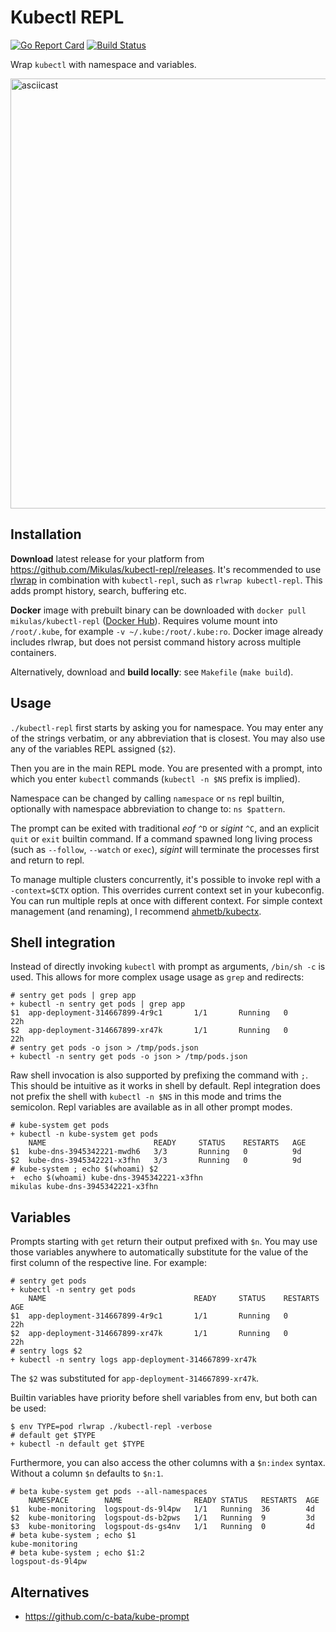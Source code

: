 Kubectl REPL
============

[![Go Report Card](https://goreportcard.com/badge/github.com/mikulas/kubectl-repl)](https://goreportcard.com/report/github.com/mikulas/kubectl-repl)
[![Build Status](https://travis-ci.org/Mikulas/kubectl-repl.svg?branch=master)](https://travis-ci.org/Mikulas/kubectl-repl)

Wrap `kubectl` with namespace and variables.

<a href="https://asciinema.org/a/142653?rows=35"><img alt="asciicast" src="https://s3.eu-central-1.amazonaws.com/uploads.mangoweb.org/kubectl-repl-0.2.png" width="688"></a>


Installation
------------

**Download** latest release for your platform from https://github.com/Mikulas/kubectl-repl/releases.
It's recommended to use [rlwrap](https://github.com/hanslub42/rlwrap) in combination with `kubectl-repl`,
such as `rlwrap kubectl-repl`. This adds prompt history, search, buffering etc.

**Docker** image with prebuilt binary can be downloaded with `docker pull mikulas/kubectl-repl` ([Docker Hub](https://hub.docker.com/r/mikulas/kubectl-repl/)).
Requires volume mount into `/root/.kube`, for example `-v ~/.kube:/root/.kube:ro`. Docker image already includes rlwrap, but does not persist command
history across multiple containers.

Alternatively, download and **build locally**: see `Makefile` (`make build`). 


Usage
-----

`./kubectl-repl` first starts by asking you for namespace. You may enter any of the strings verbatim,
or any abbreviation that is closest. You may also use any of the variables REPL assigned (`$2`).

Then you are in the main REPL mode. You are presented with a prompt, into which you enter `kubectl` commands
(`kubectl -n $NS` prefix is implied).

Namespace can be changed by calling `namespace` or `ns` repl builtin, optionally with namespace abbreviation
to change to: `ns $pattern`.

The prompt can be exited with traditional *eof* `^D` or *sigint* `^C`, and an explicit `quit` or `exit` builtin command.
If a command spawned long living process (such as `--follow`, `--watch` or `exec`), *sigint* will terminate the processes
first and return to repl.

To manage multiple clusters concurrently, it's possible to invoke repl with a `-context=$CTX` option. This overrides
current context set in your kubeconfig. You can run multiple repls at once with different context. For simple context
management (and renaming), I recommend [ahmetb/kubectx](https://github.com/ahmetb/kubectx).

Shell integration
-----------------

Instead of directly invoking `kubectl` with prompt as arguments, `/bin/sh -c` is used. This
allows for more complex usage usage as `grep` and redirects:

```console
# sentry get pods | grep app
+ kubectl -n sentry get pods | grep app
$1 	app-deployment-314667899-4r9c1       1/1       Running   0          22h
$2 	app-deployment-314667899-xr47k       1/1       Running   0          22h
# sentry get pods -o json > /tmp/pods.json
+ kubectl -n sentry get pods -o json > /tmp/pods.json
```


Raw shell invocation is also supported by prefixing the command with `;`. This should be intuitive as it works in
shell by default. Repl integration does not prefix the shell with `kubectl -n $NS` in this mode and trims the semicolon.
Repl variables are available as in all other prompt modes. 

```console
# kube-system get pods
+ kubectl -n kube-system get pods
   	NAME                        READY     STATUS    RESTARTS   AGE
$1 	kube-dns-3945342221-mwdh6   3/3       Running   0          9d
$2 	kube-dns-3945342221-x3fhn   3/3       Running   0          9d
# kube-system ; echo $(whoami) $2
+  echo $(whoami) kube-dns-3945342221-x3fhn
mikulas kube-dns-3945342221-x3fhn
```


Variables
---------

Prompts starting with `get` return their output prefixed with `$n`. You may use those variables anywhere to
automatically substitute for the value of the first column of the respective line. For example:
```console
# sentry get pods
+ kubectl -n sentry get pods
   	NAME                                 READY     STATUS    RESTARTS   AGE
$1 	app-deployment-314667899-4r9c1       1/1       Running   0          22h
$2 	app-deployment-314667899-xr47k       1/1       Running   0          22h
# sentry logs $2
+ kubectl -n sentry logs app-deployment-314667899-xr47k
```
The `$2` was substituted for `app-deployment-314667899-xr47k`.

Builtin variables have priority before shell variables from env, but both can be used: 

```console
$ env TYPE=pod rlwrap ./kubectl-repl -verbose
# default get $TYPE
+ kubectl -n default get $TYPE
```

Furthermore, you can also access the other columns with a `$n:index` syntax. Without a column `$n` defaults to `$n:1`.  
```console
# beta kube-system get pods --all-namespaces
  	NAMESPACE        NAME                READY STATUS   RESTARTS  AGE
$1 	kube-monitoring  logspout-ds-9l4pw   1/1   Running  36        4d
$2 	kube-monitoring  logspout-ds-b2pws   1/1   Running  9         3d
$3 	kube-monitoring  logspout-ds-gs4nv   1/1   Running  0         4d
# beta kube-system ; echo $1
kube-monitoring
# beta kube-system ; echo $1:2
logspout-ds-9l4pw
```

Alternatives
------------

- https://github.com/c-bata/kube-prompt
